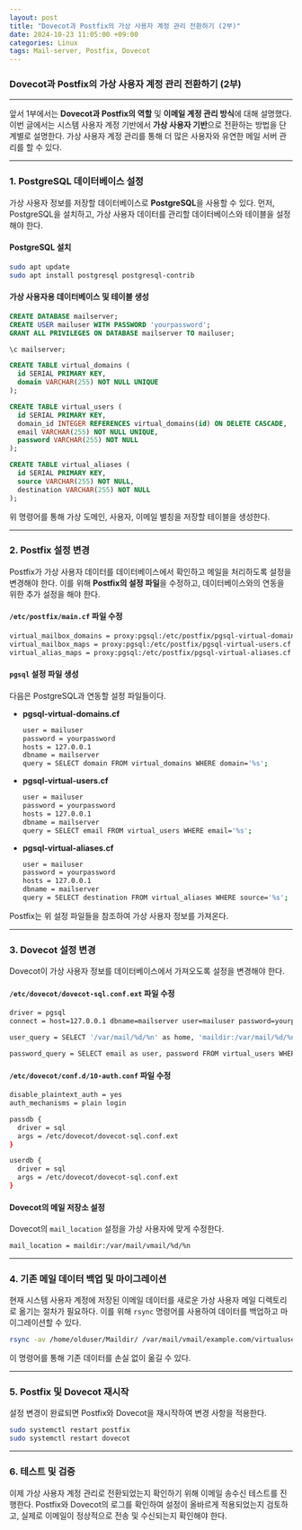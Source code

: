 ```yaml
---
layout: post
title: "Dovecot과 Postfix의 가상 사용자 계정 관리 전환하기 (2부)"
date: 2024-10-23 11:05:00 +09:00
categories: Linux
tags: Mail-server, Postfix, Dovecot
---
```


### Dovecot과 Postfix의 가상 사용자 계정 관리 전환하기 (2부)

---

앞서 1부에서는 **Dovecot과 Postfix의 역할** 및 **이메일 계정 관리 방식**에 대해 설명했다. 이번 글에서는 시스템 사용자 계정 기반에서 **가상 사용자 기반**으로 전환하는 방법을 단계별로 설명한다. 가상 사용자 계정 관리를 통해 더 많은 사용자와 유연한 메일 서버 관리를 할 수 있다.

---

### 1. PostgreSQL 데이터베이스 설정

가상 사용자 정보를 저장할 데이터베이스로 **PostgreSQL**을 사용할 수 있다. 먼저, PostgreSQL을 설치하고, 가상 사용자 데이터를 관리할 데이터베이스와 테이블을 설정해야 한다.

#### PostgreSQL 설치

```bash
sudo apt update
sudo apt install postgresql postgresql-contrib
```

#### 가상 사용자용 데이터베이스 및 테이블 생성

```sql
CREATE DATABASE mailserver;
CREATE USER mailuser WITH PASSWORD 'yourpassword';
GRANT ALL PRIVILEGES ON DATABASE mailserver TO mailuser;

\c mailserver;

CREATE TABLE virtual_domains (
  id SERIAL PRIMARY KEY,
  domain VARCHAR(255) NOT NULL UNIQUE
);

CREATE TABLE virtual_users (
  id SERIAL PRIMARY KEY,
  domain_id INTEGER REFERENCES virtual_domains(id) ON DELETE CASCADE,
  email VARCHAR(255) NOT NULL UNIQUE,
  password VARCHAR(255) NOT NULL
);

CREATE TABLE virtual_aliases (
  id SERIAL PRIMARY KEY,
  source VARCHAR(255) NOT NULL,
  destination VARCHAR(255) NOT NULL
);
```

위 명령어를 통해 가상 도메인, 사용자, 이메일 별칭을 저장할 테이블을 생성한다.

---

### 2. Postfix 설정 변경

Postfix가 가상 사용자 데이터를 데이터베이스에서 확인하고 메일을 처리하도록 설정을 변경해야 한다. 이를 위해 **Postfix의 설정 파일**을 수정하고, 데이터베이스와의 연동을 위한 추가 설정을 해야 한다.

#### `/etc/postfix/main.cf` 파일 수정

```bash
virtual_mailbox_domains = proxy:pgsql:/etc/postfix/pgsql-virtual-domains.cf
virtual_mailbox_maps = proxy:pgsql:/etc/postfix/pgsql-virtual-users.cf
virtual_alias_maps = proxy:pgsql:/etc/postfix/pgsql-virtual-aliases.cf
```

#### `pgsql` 설정 파일 생성

다음은 PostgreSQL과 연동할 설정 파일들이다.

- **pgsql-virtual-domains.cf**

  ```bash
  user = mailuser
  password = yourpassword
  hosts = 127.0.0.1
  dbname = mailserver
  query = SELECT domain FROM virtual_domains WHERE domain='%s';
  ```

- **pgsql-virtual-users.cf**

  ```bash
  user = mailuser
  password = yourpassword
  hosts = 127.0.0.1
  dbname = mailserver
  query = SELECT email FROM virtual_users WHERE email='%s';
  ```

- **pgsql-virtual-aliases.cf**

  ```bash
  user = mailuser
  password = yourpassword
  hosts = 127.0.0.1
  dbname = mailserver
  query = SELECT destination FROM virtual_aliases WHERE source='%s';
  ```

Postfix는 위 설정 파일들을 참조하여 가상 사용자 정보를 가져온다.

---

### 3. Dovecot 설정 변경

Dovecot이 가상 사용자 정보를 데이터베이스에서 가져오도록 설정을 변경해야 한다.

#### `/etc/dovecot/dovecot-sql.conf.ext` 파일 수정

```bash
driver = pgsql
connect = host=127.0.0.1 dbname=mailserver user=mailuser password=yourpassword

user_query = SELECT '/var/mail/%d/%n' as home, 'maildir:/var/mail/%d/%n' as mail, 5000 AS uid, 5000 AS gid FROM virtual_users WHERE email='%u';

password_query = SELECT email as user, password FROM virtual_users WHERE email='%u';
```

#### `/etc/dovecot/conf.d/10-auth.conf` 파일 수정

```bash
disable_plaintext_auth = yes
auth_mechanisms = plain login

passdb {
  driver = sql
  args = /etc/dovecot/dovecot-sql.conf.ext
}

userdb {
  driver = sql
  args = /etc/dovecot/dovecot-sql.conf.ext
}
```

#### Dovecot의 메일 저장소 설정

Dovecot의 `mail_location` 설정을 가상 사용자에 맞게 수정한다.

```bash
mail_location = maildir:/var/mail/vmail/%d/%n
```

---

### 4. 기존 메일 데이터 백업 및 마이그레이션

현재 시스템 사용자 계정에 저장된 이메일 데이터를 새로운 가상 사용자 메일 디렉토리로 옮기는 절차가 필요하다. 이를 위해 `rsync` 명령어를 사용하여 데이터를 백업하고 마이그레이션할 수 있다.

```bash
rsync -av /home/olduser/Maildir/ /var/mail/vmail/example.com/virtualuser/
```

이 명령어를 통해 기존 데이터를 손실 없이 옮길 수 있다.

---

### 5. Postfix 및 Dovecot 재시작

설정 변경이 완료되면 Postfix와 Dovecot을 재시작하여 변경 사항을 적용한다.

```bash
sudo systemctl restart postfix
sudo systemctl restart dovecot
```

---

### 6. 테스트 및 검증

이제 가상 사용자 계정 관리로 전환되었는지 확인하기 위해 이메일 송수신 테스트를 진행한다. Postfix와 Dovecot의 로그를 확인하여 설정이 올바르게 적용되었는지 검토하고, 실제로 이메일이 정상적으로 전송 및 수신되는지 확인해야 한다.

